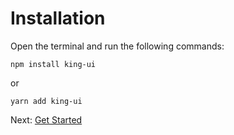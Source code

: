 # Installation

Open the terminal and run the following commands:

```
npm install king-ui
```

or

```
yarn add king-ui
```

Next: [Get Started](#/doc/get-started)